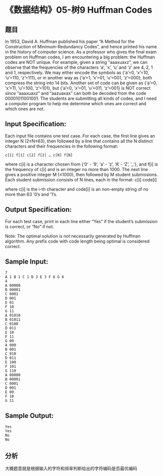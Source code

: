 # 《数据结构》05-树9 Huffman Codes
## 题目
In 1953, David A. Huffman published his paper “A Method for the Construction of Minimum-Redundancy Codes”, and hence printed his name in the history of computer science. As a professor who gives the final exam problem on Huffman codes, I am encountering a big problem: the Huffman codes are NOT unique. For example, given a string “aaaxuaxz”, we can observe that the frequencies of the characters ‘a’, ‘x’, ‘u’ and ‘z’ are 4, 2, 1 and 1, respectively. We may either encode the symbols as {‘a’=0, ‘x’=10, ‘u’=110, ‘z’=111}, or in another way as {‘a’=1, ‘x’=01, ‘u’=001, ‘z’=000}, both compress the string into 14 bits. Another set of code can be given as {‘a’=0, ‘x’=11, ‘u’=100, ‘z’=101}, but {‘a’=0, ‘x’=01, ‘u’=011, ‘z’=001} is NOT correct since “aaaxuaxz” and “aazuaxax” can both be decoded from the code 00001011001001. The students are submitting all kinds of codes, and I need a computer program to help me determine which ones are correct and which ones are not.

## Input Specification:
Each input file contains one test case. For each case, the first line gives an integer N (2≤N≤63), then followed by a line that contains all the N distinct characters and their frequencies in the following format:

    c[1] f[1] c[2] f[2] … c[N] f[N]

where c[i] is a character chosen from {‘0’ - ‘9’, ‘a’ - ‘z’, ‘A’ - ‘Z’, ‘_’}, and f[i] is the frequency of c[i] and is an integer no more than 1000. The next line gives a positive integer M (≤1000), then followed by M student submissions. Each student submission consists of N lines, each in the format:
    c[i] code[i]

where c[i] is the i-th character and code[i] is an non-empty string of no more than 63 '0’s and '1’s.

## Output Specification:
For each test case, print in each line either “Yes” if the student’s submission is correct, or “No” if not.

Note: The optimal solution is not necessarily generated by Huffman algorithm. Any prefix code with code length being optimal is considered correct.

## Sample Input:
    7
    A 1 B 1 C 1 D 3 E 3 F 6 G 6
    4
    A 00000
    B 00001
    C 0001
    D 001
    E 01
    F 10
    G 11
    A 01010
    B 01011
    C 0100
    D 011
    E 10
    F 11
    G 00
    A 000
    B 001
    C 010
    D 011
    E 100
    F 101
    G 110
    A 00000
    B 00001
    C 0001
    D 001
    E 00
    F 10
    G 11

## Sample Output:
    Yes
    Yes
    No
    No

## 分析
大概题意就是根据输入的字符和频率判断给出的字符编码是否最优编码
